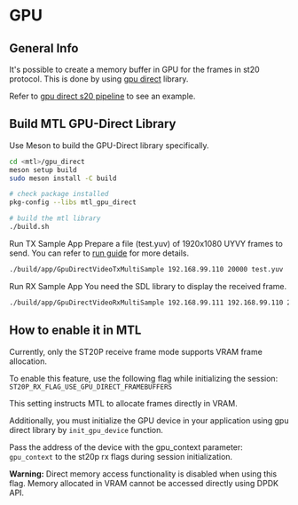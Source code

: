 # GPU

## General Info

It's possible to create a memory buffer in GPU for the frames in st20 protocol.
This is done by using [gpu direct](../gpu_direct/README.md) library.

Refer to [gpu direct s20 pipeline](../app/sample/gpu_direct) to see an example.

## Build MTL GPU-Direct Library

Use Meson to build the GPU-Direct library specifically.

```bash
cd <mtl>/gpu_direct
meson setup build
sudo meson install -C build

# check package installed
pkg-config --libs mtl_gpu_direct

# build the mtl library
./build.sh
```

Run TX Sample App
Prepare a file (test.yuv) of 1920x1080 UYVY frames to send. You can refer to [run guide](../doc/run.md) for more details.

```bash
./build/app/GpuDirectVideoTxMultiSample 192.168.99.110 20000 test.yuv
```

Run RX Sample App
You need the SDL library to display the received frame.

```bash
./build/app/GpuDirectVideoRxMultiSample 192.168.99.111 192.168.99.110 20000
```

## How to enable it in MTL

Currently, only the ST20P receive frame mode supports VRAM frame allocation.

To enable this feature, use the following flag while initializing the session:  
`ST20P_RX_FLAG_USE_GPU_DIRECT_FRAMEBUFFERS`

This setting instructs MTL to allocate frames directly in VRAM.

Additionally, you must initialize the GPU device in your application using gpu direct library by
`init_gpu_device` function.

Pass the address of the device with the gpu_context parameter:  
`gpu_context` to the st20p rx flags during session initialization.

**Warning:** Direct memory access functionality is disabled when using this flag. Memory allocated in VRAM cannot be accessed directly using DPDK API.
